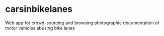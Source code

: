 carsinbikelanes
===============

Web app for crowd-sourcing and browsing photographic documentation of motor vehicles abusing bike lanes
